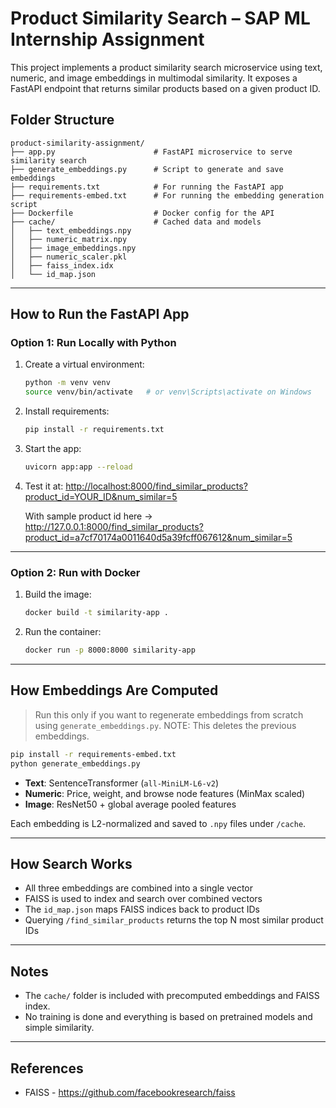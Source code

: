 # Product Similarity Search – SAP ML Internship Assignment

This project implements a product similarity search microservice using text, numeric, and image embeddings in multimodal similarity. It exposes a FastAPI endpoint that returns similar products based on a given product ID.

## Folder Structure

```
product-similarity-assignment/
├── app.py                      # FastAPI microservice to serve similarity search
├── generate_embeddings.py      # Script to generate and save embeddings
├── requirements.txt            # For running the FastAPI app
├── requirements-embed.txt      # For running the embedding generation script
├── Dockerfile                  # Docker config for the API
├── cache/                      # Cached data and models
│   ├── text_embeddings.npy
│   ├── numeric_matrix.npy
│   ├── image_embeddings.npy
│   ├── numeric_scaler.pkl
│   ├── faiss_index.idx
│   └── id_map.json
```

---

## How to Run the FastAPI App

### Option 1: Run Locally with Python

1. Create a virtual environment:

   ```bash
   python -m venv venv
   source venv/bin/activate   # or venv\Scripts\activate on Windows
   ```

2. Install requirements:

   ```bash
   pip install -r requirements.txt
   ```

3. Start the app:

   ```bash
   uvicorn app:app --reload
   ```

4. Test it at: [http://localhost:8000/find_similar_products?product_id=YOUR_ID&num_similar=5](http://localhost:8000/find_similar_products?product_id=YOUR_ID&num_similar=5)

    With sample product id here -> http://127.0.0.1:8000/find_similar_products?product_id=a7cf70174a0011640d5a39fcff067612&num_similar=5

---

### Option 2: Run with Docker

1. Build the image:

   ```bash
   docker build -t similarity-app .
   ```

2. Run the container:

   ```bash
   docker run -p 8000:8000 similarity-app
   ```

---

## How Embeddings Are Computed

> Run this only if you want to regenerate embeddings from scratch using `generate_embeddings.py`. NOTE: This deletes the previous embeddings.

```bash
pip install -r requirements-embed.txt
python generate_embeddings.py
```

- **Text**: SentenceTransformer (`all-MiniLM-L6-v2`)
- **Numeric**: Price, weight, and browse node features (MinMax scaled)
- **Image**: ResNet50 + global average pooled features

Each embedding is L2-normalized and saved to `.npy` files under `/cache`.

---

## How Search Works

- All three embeddings are combined into a single vector
- FAISS is used to index and search over combined vectors
- The `id_map.json` maps FAISS indices back to product IDs
- Querying `/find_similar_products` returns the top N most similar product IDs

---

## Notes

- The `cache/` folder is included with precomputed embeddings and FAISS index.
- No training is done and everything is based on pretrained models and simple similarity.

---

## References

- FAISS - https://github.com/facebookresearch/faiss